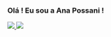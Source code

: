 ### Olá ! Eu sou a Ana Possani !

<div>
  <a href="https://github.com/Anattion">
  <img heigth="180em" src="https://github-readme-stats.vercel.app/api?username=Anattion&show_icons=true&theme=panda&include_all_commits=true&count_private=true&hide_rank=true"/>  
  <img src="https://github-readme-stats.vercel.app/api/top-langs/?username=Anattion&theme=panda&hide_title=true"/>   
</div>
